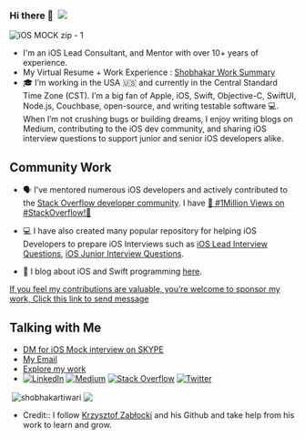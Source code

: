 ### Hi there 👋   &nbsp;![](https://komarev.com/ghpvc/?username=shobhakartiwari&color=brightgreen)   
                                                                    
![ïOS MOCK zip - 1](https://github.com/user-attachments/assets/6c00571a-063e-462a-bb57-e5e96c9492b8)                                          
- I'm an iOS Lead Consultant, and Mentor with over 10+ years of experience.  </br>                             
- My Virtual Resume + Work Experience : [Shobhakar Work Summary](https://youtu.be/byYefobU1b8?si=8R9Ful9AQgXgN_0r)  
- 🎓 I’m working in the USA 🇺🇸 and currently in the Central Standard Time Zone (CST). I’m a big fan of Apple, iOS, Swift, Objective-C, SwiftUI, Node.js,      Couchbase, open-source, and writing testable software 💻. When I’m not crushing bugs or building dreams, I enjoy writing blogs on Medium, contributing to the iOS dev community, and sharing iOS interview questions to support junior and senior iOS developers alike. 

## Community Work
- 🗣 I've mentored numerous iOS developers and actively contributed to the [Stack Overflow developer community](https://stackoverflow.com/users/3400991/shobhakar-tiwari?tab=profile). I have [🎉 #1Million Views on #StackOverflow!🎉](https://stackoverflow.com/users/3400991/shobhakar-tiwari?tab=profile)
  
- 💻 I have also created many popular repository for helping iOS Developers to prepare iOS Interviews such as [iOS Lead Interview Questions](https://github.com/shobhakartiwari/iOS_Lead_Interview.git), [iOS Junior Interview Questions](https://github.com/shobhakartiwari/iOS_Junior_Level_Interview_Questions.git).
  
- 📝  I blog about iOS and Swift programming [here](https://medium.com/@shobhakartiwari).

[If you feel my contributions are valuable, you’re welcome to sponsor my work, Click this link to send message](https://linktr.ee/ShobhakarTiwari)
  
## Talking with Me
- [DM for iOS Mock interview on SKYPE](https://join.skype.com/invite/pY96fwNmrE6K)</br> 
- [My Email](mailto:st.shubh.tiwari@gmail.com)
- [Explore my work](https://linktr.ee/ShobhakarTiwari)
- [![LinkedIn](https://img.shields.io/badge/LinkedIn-%230077B5.svg?logo=linkedin&logoColor=white)](https://www.linkedin.com/in/shobhakar-tiwari/)  [![Medium](https://img.shields.io/badge/Medium-12100E?logo=medium&logoColor=white)](https://medium.com/@shobhakartiwari) [![Stack Overflow](https://img.shields.io/badge/-Stackoverflow-FE7A16?logo=stack-overflow&logoColor=white)](https://stackoverflow.com/users/3400991/shobhakar-tiwari) [![Twitter](https://img.shields.io/badge/Twitter-%231DA1F2.svg?logo=Twitter&logoColor=white)](https://twitter.com/ShobhakarTiwari) 

<p>&nbsp;<img align="center" src="https://github-readme-stats.vercel.app/api?username=shobhakartiwari&show_icons=true&locale=en" alt="shobhakartiwari" />
<img align="center" src="https://github-readme-stats.vercel.app/api/top-langs/?username=shobhakartiwari&layout=compact&hide_border=true&&langs_count=10&show_icons=true&theme=transparent" />
</p> 

- Credit:: I follow [Krzysztof Zabłocki](https://www.merowing.info/) and his Github and take help from his work to learn and grow.
